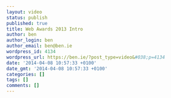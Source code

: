 ```yaml
---
layout: video
status: publish
published: true
title: Web Awards 2013 Intro
author: ben
author_login: ben
author_email: ben@ben.ie
wordpress_id: 4134
wordpress_url: https://ben.ie/?post_type=video&#038;p=4134
date: '2014-04-08 10:57:33 +0100'
date_gmt: '2014-04-08 10:57:33 +0100'
categories: []
tags: []
comments: []
---
```


